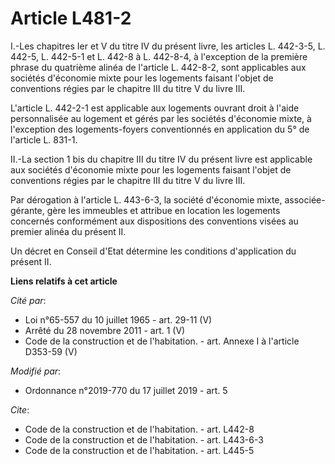 # Article L481-2

I.-Les chapitres Ier et V du titre IV du présent livre, les articles L. 442-3-5, L. 442-5, L. 442-5-1 et L. 442-8 à L.
442-8-4, à l'exception de la première phrase du quatrième alinéa de l'article L. 442-8-2, sont applicables aux sociétés
d'économie mixte pour les logements faisant l'objet de conventions régies par le chapitre III du titre V du livre III.

L'article L. 442-2-1 est applicable aux logements ouvrant droit à l'aide personnalisée au logement et gérés par les sociétés
d'économie mixte, à l'exception des logements-foyers conventionnés en application du 5° de l'article L. 831-1.

II.-La section 1 bis du chapitre III du titre IV du présent livre est applicable aux sociétés d'économie mixte pour les
logements faisant l'objet de conventions régies par le chapitre III du titre V du livre III.

Par dérogation à l'article L. 443-6-3, la société d'économie mixte, associée-gérante, gère les immeubles et attribue en
location les logements concernés conformément aux dispositions des conventions visées au premier alinéa du présent II.

Un décret en Conseil d'Etat détermine les conditions d'application du présent II.

**Liens relatifs à cet article**

_Cité par_:

  - Loi n°65-557 du 10 juillet 1965 - art. 29-11 (V)
  - Arrêté du 28 novembre 2011 - art. 1 (V)
  - Code de la construction et de l'habitation. - art. Annexe I à l'article D353-59 (V)

_Modifié par_:

  - Ordonnance n°2019-770 du 17 juillet 2019 - art. 5

_Cite_:

  - Code de la construction et de l'habitation. - art. L442-8
  - Code de la construction et de l'habitation. - art. L443-6-3
  - Code de la construction et de l'habitation. - art. L445-5
